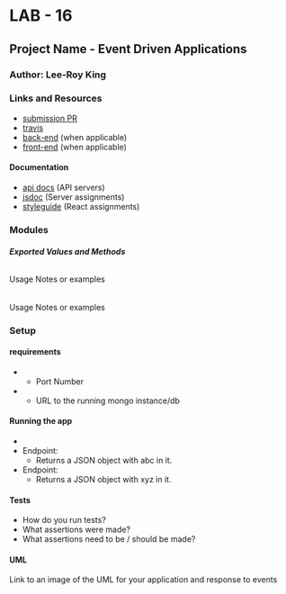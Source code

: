 # LAB - 16

## Project Name - Event Driven Applications

### Author: Lee-Roy King

### Links and Resources
* [submission PR](http://xyz.com)
* [travis](http://xyz.com)
* [back-end](http://xyz.com) (when applicable)
* [front-end](http://xyz.com) (when applicable)

#### Documentation
* [api docs](http://xyz.com) (API servers)
* [jsdoc](http://xyz.com) (Server assignments)
* [styleguide](http://xyz.com) (React assignments)

### Modules
#### 
##### Exported Values and Methods

###### 
Usage Notes or examples

###### 
Usage Notes or examples

### Setup
####  requirements
*  - Port Number
*  - URL to the running mongo instance/db

#### Running the app
* 
* Endpoint: 
  * Returns a JSON object with abc in it.
* Endpoint: 
  * Returns a JSON object with xyz in it.
  
#### Tests
* How do you run tests?
* What assertions were made?
* What assertions need to be / should be made?

#### UML
Link to an image of the UML for your application and response to events

